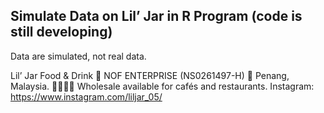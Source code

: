## Simulate Data on Lil’ Jar in R Program (code is still developing)
Data are simulated, not real data.

Lil’ Jar
Food & Drink
🏪 NOF ENTERPRISE (NS0261497-H)
📍 Penang, Malaysia.
🫱🏻‍🫲🏼 Wholesale available for cafés and restaurants.
Instagram: https://www.instagram.com/liljar_05/

